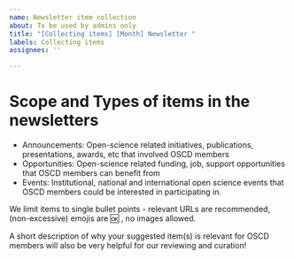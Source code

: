 ```yaml
---
name: Newsletter item collection
about: To be used by admins only
title: "[Collecting items] [Month] Newsletter "
labels: Collecting items
assignees: ''

---
```


# Scope and Types of items in the newsletters

- Announcements: Open-science related initiatives, publications, presentations, awards, etc that involved OSCD members
- Opportunities: Open-science related funding, job, support opportunities that OSCD members can benefit from
- Events: Institutional, national and international open science events that OSCD members could be interested in participating in.

We limit items to single bullet points - relevant URLs are recommended, (non-excessive) emojis are 🆗 , no images allowed.

A short description of why your suggested item(s) is relevant for OSCD members will also be very helpful for our reviewing and curation!

